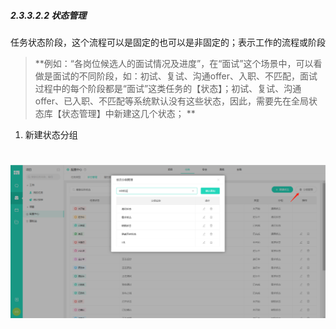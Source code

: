 ##### 2.3.3.2.2 状态管理

任务状态阶段，这个流程可以是固定的也可以是非固定的；表示工作的流程或阶段 

> **例如：“各岗位候选人的面试情况及进度”，在“面试”这个场景中，可以看做是面试的不同阶段，如：初试、复试、沟通offer、入职、不匹配，面试过程中的每个阶段都是“面试”这类任务的【状态】；初试、复试、沟通offer、已入职、不匹配等系统默认没有这些状态，因此，需要先在全局状态库【状态管理】中新建这几个状态；
**

1) 新建状态分组

# ![](/assets/01-任务类型-状态管理-分组管理1.png)
